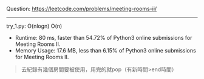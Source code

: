 Question: https://leetcode.com/problems/meeting-rooms-ii/

---

try_1.py: O(nlogn) O(n)

* Runtime: 80 ms, faster than 54.72% of Python3 online submissions for Meeting Rooms II.
* Memory Usage: 17.6 MB, less than 6.15% of Python3 online submissions for Meeting Rooms II.

> 去紀錄有幾個房間要被使用，用完的就pop（有新時間>end時間）
